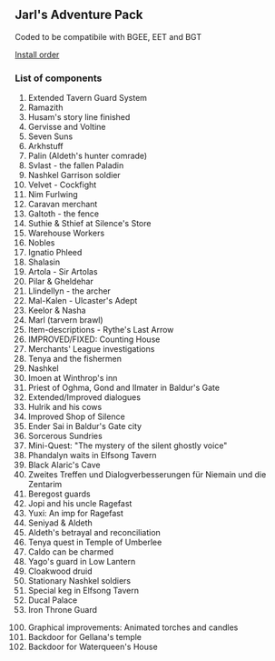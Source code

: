 ## Jarl's Adventure Pack

Coded to be compatibile with BGEE, EET and BGT

[Install order](JA%23BGT_AdvPack/JA%23BGT_AdvPack.ini#L29-L31)


### List of components

1. Extended Tavern Guard System
2. Ramazith
3. Husam's story line finished
4. Gervisse and Voltine
5. Seven Suns
6. Arkhstuff
7. Palin (Aldeth's hunter comrade)
8. Svlast - the fallen Paladin
9. Nashkel Garrison soldier
10. Velvet - Cockfight
11. Nim Furlwing
12. Caravan merchant
13. Galtoth - the fence
14. Suthie & Sthief at Silence's Store
15. Warehouse Workers
16. Nobles
17. Ignatio Phleed
18. Shalasin
19. Artola - Sir Artolas
20. Pilar & Gheldehar
21. Llindellyn - the archer
22. Mal-Kalen - Ulcaster's Adept
23. Keelor & Nasha
24. Marl (tarvern brawl)
25. Item-descriptions - Rythe's Last Arrow
26. IMPROVED/FIXED: Counting House
27. Merchants' League investigations
28. Tenya and the fishermen
29. Nashkel
30. Imoen at Winthrop's inn
31. Priest of Oghma, Gond and Ilmater in Baldur's Gate
32. Extended/Improved dialogues
33. Hulrik and his cows
34. Improved Shop of Silence
35. Ender Sai in Baldur's Gate city
36. Sorcerous Sundries
37. Mini-Quest: "The mystery of the silent ghostly voice"
38. Phandalyn waits in Elfsong Tavern
39. Black Alaric's Cave
40. Zweites Treffen und Dialogverbesserungen für Niemain und die Zentarim
41. Beregost guards
42. Jopi and his uncle Ragefast
43. Yuxi: An imp for Ragefast
44. Seniyad & Aldeth
45. Aldeth's betrayal and reconciliation
46. Tenya quest in Temple of Umberlee
47. Caldo can be charmed
48. Yago's guard in Low Lantern
49. Cloakwood druid
50. Stationary Nashkel soldiers
51. Special keg in Elfsong Tavern
52. Ducal Palace
53. Iron Throne Guard

<ol start="100">
  <li>Graphical improvements: Animated torches and candles</li>
  <li>Backdoor for Gellana's temple</li>
  <li>Backdoor for Waterqueen's House</li>
</ol>

